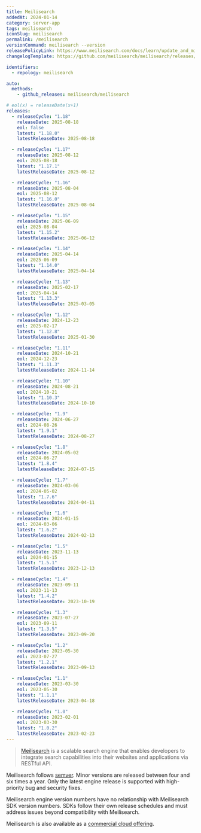```yaml
---
title: Meilisearch
addedAt: 2024-01-14
category: server-app
tags: meilisearch
iconSlug: meilisearch
permalink: /meilisearch
versionCommand: meilisearch --version
releasePolicyLink: https://www.meilisearch.com/docs/learn/update_and_migration/versioning
changelogTemplate: https://github.com/meilisearch/meilisearch/releases/tag/v__LATEST__

identifiers:
  - repology: meilisearch

auto:
  methods:
    - github_releases: meilisearch/meilisearch

# eol(x) = releaseDate(x+1)
releases:
  - releaseCycle: "1.18"
    releaseDate: 2025-08-18
    eol: false
    latest: "1.18.0"
    latestReleaseDate: 2025-08-18

  - releaseCycle: "1.17"
    releaseDate: 2025-08-12
    eol: 2025-08-18
    latest: "1.17.1"
    latestReleaseDate: 2025-08-12

  - releaseCycle: "1.16"
    releaseDate: 2025-08-04
    eol: 2025-08-12
    latest: "1.16.0"
    latestReleaseDate: 2025-08-04

  - releaseCycle: "1.15"
    releaseDate: 2025-06-09
    eol: 2025-08-04
    latest: "1.15.2"
    latestReleaseDate: 2025-06-12

  - releaseCycle: "1.14"
    releaseDate: 2025-04-14
    eol: 2025-06-09
    latest: "1.14.0"
    latestReleaseDate: 2025-04-14

  - releaseCycle: "1.13"
    releaseDate: 2025-02-17
    eol: 2025-04-14
    latest: "1.13.3"
    latestReleaseDate: 2025-03-05

  - releaseCycle: "1.12"
    releaseDate: 2024-12-23
    eol: 2025-02-17
    latest: "1.12.8"
    latestReleaseDate: 2025-01-30

  - releaseCycle: "1.11"
    releaseDate: 2024-10-21
    eol: 2024-12-23
    latest: "1.11.3"
    latestReleaseDate: 2024-11-14

  - releaseCycle: "1.10"
    releaseDate: 2024-08-21
    eol: 2024-10-21
    latest: "1.10.3"
    latestReleaseDate: 2024-10-10

  - releaseCycle: "1.9"
    releaseDate: 2024-06-27
    eol: 2024-08-26
    latest: "1.9.1"
    latestReleaseDate: 2024-08-27

  - releaseCycle: "1.8"
    releaseDate: 2024-05-02
    eol: 2024-06-27
    latest: "1.8.4"
    latestReleaseDate: 2024-07-15

  - releaseCycle: "1.7"
    releaseDate: 2024-03-06
    eol: 2024-05-02
    latest: "1.7.6"
    latestReleaseDate: 2024-04-11

  - releaseCycle: "1.6"
    releaseDate: 2024-01-15
    eol: 2024-03-06
    latest: "1.6.2"
    latestReleaseDate: 2024-02-13

  - releaseCycle: "1.5"
    releaseDate: 2023-11-13
    eol: 2024-01-15
    latest: "1.5.1"
    latestReleaseDate: 2023-12-13

  - releaseCycle: "1.4"
    releaseDate: 2023-09-11
    eol: 2023-11-13
    latest: "1.4.2"
    latestReleaseDate: 2023-10-19

  - releaseCycle: "1.3"
    releaseDate: 2023-07-27
    eol: 2023-09-11
    latest: "1.3.5"
    latestReleaseDate: 2023-09-20

  - releaseCycle: "1.2"
    releaseDate: 2023-05-30
    eol: 2023-07-27
    latest: "1.2.1"
    latestReleaseDate: 2023-09-13

  - releaseCycle: "1.1"
    releaseDate: 2023-03-30
    eol: 2023-05-30
    latest: "1.1.1"
    latestReleaseDate: 2023-04-18

  - releaseCycle: "1.0"
    releaseDate: 2023-02-01
    eol: 2023-03-30
    latest: "1.0.2"
    latestReleaseDate: 2023-02-23
---
```


> [Meilisearch](https://www.meilisearch.com/) is a scalable search engine that enables developers
> to integrate search capabilities into their websites and applications via RESTful API.

Meilisearch follows [semver](https://github.com/meilisearch/engine-team/blob/main/resources/versioning-policy.md).
Minor versions are released between four and six times a year.
Only the latest engine release is supported with high-priority bug and security fixes.

Meilisearch engine version numbers have no relationship with Meilisearch SDK version numbers.
SDKs follow their own release schedules and must address issues beyond compatibility with Meilisearch.

Meilisearch is also available as a [commercial cloud offering](https://www.meilisearch.com/cloud).
